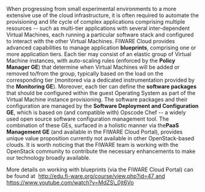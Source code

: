 When progressing from small experimental environments to a more
extensive use of the cloud infrastructure, it is often required to
automate the provisioning and life cycle of complex applications
comprising multiple resources -- such as multi-tier applications with
several inter-dependent Virtual Machines, each running a particular
software stack and configured to interact with the other Virtual
Machines. FIWARE Cloud provides advanced capabilities to manage
application **blueprints**, comprising one or more application tiers.
Each tier may consist of an elastic group of Virtual Machine instances,
with auto-scaling rules (enforced by the **Policy Manager GE**) that
determine when Virtual Machines will be added or removed to/from the
group, typically based on the load on the corresponding tier (monitored
via a dedicated instrumentation provided by the **Monitoring GE**).
Moreover, each tier can define the **software packages** that should be
configured within the guest Operating System as part of the Virtual
Machine instance provisioning. The software packages and their
configuration are managed by the **Software Deployment and Configuration
GE**, which is based on (and compatible with) Opscode Chef -- a widely
used open source software configuration management tool. The combination
of these GEs, surfaced in a holistic manner via the**PaaS Management
GE** (and available in the FIWARE Cloud Portal), provides unique value
proposition currently not available in other OpenStack-based clouds. It
is worth noticing that the FIWARE team is working with the OpenStack
community to contribute the necessary enhancements to make our
technology broadly available.

More details on working with blueprints (via the FIWARE Cloud Portal)
can be found at  http://edu.fi-ware.org/course/view.php?id=47 and
https://www.youtube.com/watch?v=MdZS\_0jt6Vo

 
